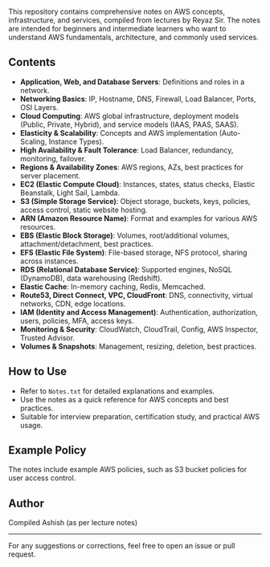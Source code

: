 
This repository contains comprehensive notes on AWS concepts, infrastructure, and services, compiled from lectures by Reyaz Sir. The notes are intended for beginners and intermediate learners who want to understand AWS fundamentals, architecture, and commonly used services.

## Contents
- **Application, Web, and Database Servers**: Definitions and roles in a network.
- **Networking Basics**: IP, Hostname, DNS, Firewall, Load Balancer, Ports, OSI Layers.
- **Cloud Computing**: AWS global infrastructure, deployment models (Public, Private, Hybrid), and service models (IAAS, PAAS, SAAS).
- **Elasticity & Scalability**: Concepts and AWS implementation (Auto-Scaling, Instance Types).
- **High Availability & Fault Tolerance**: Load Balancer, redundancy, monitoring, failover.
- **Regions & Availability Zones**: AWS regions, AZs, best practices for server placement.
- **EC2 (Elastic Compute Cloud)**: Instances, states, status checks, Elastic Beanstalk, Light Sail, Lambda.
- **S3 (Simple Storage Service)**: Object storage, buckets, keys, policies, access control, static website hosting.
- **ARN (Amazon Resource Name)**: Format and examples for various AWS resources.
- **EBS (Elastic Block Storage)**: Volumes, root/additional volumes, attachment/detachment, best practices.
- **EFS (Elastic File System)**: File-based storage, NFS protocol, sharing across instances.
- **RDS (Relational Database Service)**: Supported engines, NoSQL (DynamoDB), data warehousing (Redshift).
- **Elastic Cache**: In-memory caching, Redis, Memcached.
- **Route53, Direct Connect, VPC, CloudFront**: DNS, connectivity, virtual networks, CDN, edge locations.
- **IAM (Identity and Access Management)**: Authentication, authorization, users, policies, MFA, access keys.
- **Monitoring & Security**: CloudWatch, CloudTrail, Config, AWS Inspector, Trusted Advisor.
- **Volumes & Snapshots**: Management, resizing, deletion, best practices.

## How to Use
- Refer to `Notes.txt` for detailed explanations and examples.
- Use the notes as a quick reference for AWS concepts and best practices.
- Suitable for interview preparation, certification study, and practical AWS usage.

## Example Policy
The notes include example AWS policies, such as S3 bucket policies for user access control.

## Author
Compiled Ashish (as per lecture notes)

---
For any suggestions or corrections, feel free to open an issue or pull request.
